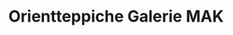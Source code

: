 ---
title: "Orientteppiche Galerie MAK"
url: /freiburg-im-breisgau/orientteppiche-galerie-mak/
shop: Teppiche
---